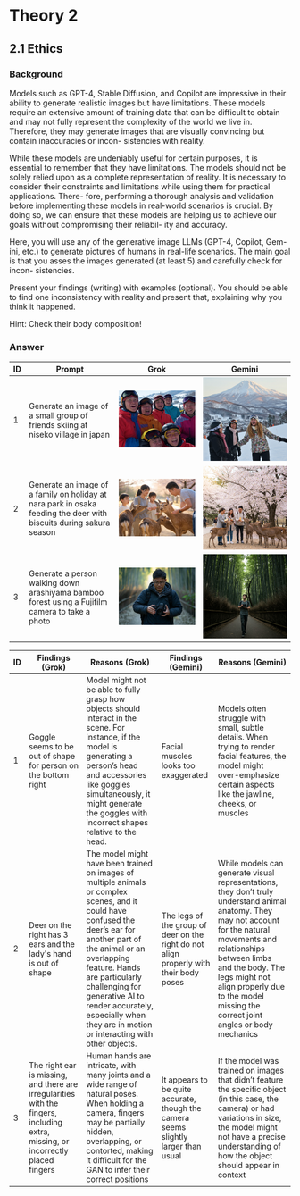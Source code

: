 # Theory 2

## 2.1 Ethics
### Background

Models such as GPT-4, Stable Diffusion, and Copilot are impressive in their
ability to generate realistic images but have limitations. These models require
an extensive amount of training data that can be difficult to obtain and may
not fully represent the complexity of the world we live in. Therefore, they may
generate images that are visually convincing but contain inaccuracies or incon-
sistencies with reality.

While these models are undeniably useful for certain purposes, it is essential
to remember that they have limitations. The models should not be solely relied
upon as a complete representation of reality. It is necessary to consider their
constraints and limitations while using them for practical applications. There-
fore, performing a thorough analysis and validation before implementing these
models in real-world scenarios is crucial. By doing so, we can ensure that these
models are helping us to achieve our goals without compromising their reliabil-
ity and accuracy.

Here, you will use any of the generative image LLMs (GPT-4, Copilot, Gem-
ini, etc.) to generate pictures of humans in real-life scenarios. The main goal is
that you asses the images generated (at least 5) and carefully check for incon-
sistencies.

Present your findings (writing) with examples (optional). You should be
able to find one inconsistency with reality and present that, explaining why you
think it happened.

Hint: Check their body composition!

### Answer

|ID|Prompt|Grok|Gemini|
|-|-|-|-|
|1|Generate an image of a small group of friends skiing at niseko village in japan|![1_grok](1_grok.jpg) | ![1_gemini](1_gemini.png)|
|2|Generate an image of a family on holiday at nara park in osaka feeding the deer with biscuits during sakura season|![2_grok](2_grok.jpg)|![2_gemini](2_gemini.jpg)|
|3|Generate a person walking down arashiyama bamboo forest using a Fujifilm camera to take a photo|![3_grok](3_grok.jpg)|![3_gemini](3_gemini.jpg)|

|ID|Findings (Grok)|Reasons (Grok) |Findings (Gemini) |Reasons (Gemini)|
|-|-|-|-|-|
|1|Goggle seems to be out of shape for person on the bottom right | Model might not be able to fully grasp how objects should interact in the scene. For instance, if the model is generating a person’s head and accessories like goggles simultaneously, it might generate the goggles with incorrect shapes relative to the head.| Facial muscles looks too exaggerated| Models often struggle with small, subtle details. When trying to render facial features, the model might over-emphasize certain aspects like the jawline, cheeks, or muscles |
|2|Deer on the right has 3 ears and the lady's hand is out of shape |The model might have been trained on images of multiple animals or complex scenes, and it could have confused the deer’s ear for another part of the animal or an overlapping feature. Hands are particularly challenging for generative AI to render accurately, especially when they are in motion or interacting with other objects. | The legs of the group of deer on the right do not align properly with their body poses |While models can generate visual representations, they don’t truly understand animal anatomy. They may not account for the natural movements and relationships between limbs and the body. The legs might not align properly due to the model missing the correct joint angles or body mechanics|
|3| The right ear is missing, and there are irregularities with the fingers, including extra, missing, or incorrectly placed fingers|Human hands are intricate, with many joints and a wide range of natural poses. When holding a camera, fingers may be partially hidden, overlapping, or contorted, making it difficult for the GAN to infer their correct positions|It appears to be quite accurate, though the camera seems slightly larger than usual|If the model was trained on images that didn’t feature the specific object (in this case, the camera) or had variations in size, the model might not have a precise understanding of how the object should appear in context|





